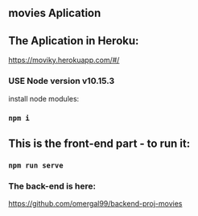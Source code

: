 ## movies Aplication
## The Aplication in Heroku:
https://moviky.herokuapp.com/#/

### USE Node version v10.15.3
install node modules:
### `npm i`

## This is the front-end part - to run it:
### `npm run serve`

### The back-end is here:
https://github.com/omergal99/backend-proj-movies
